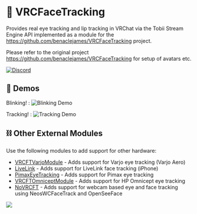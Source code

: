# 👀 VRCFaceTracking

Provides real eye tracking and lip tracking in VRChat via the Tobii Stream Engine API implemented as a module for the https://github.com/benaclejames/VRCFaceTracking project.

Please refer to the original project https://github.com/benaclejames/VRCFaceTracking for setup of avatars etc.

[![Discord](https://discord.com/api/guilds/849300336128032789/widget.png)](https://discord.gg/Fh4FNehzKn)

## 🎥 Demos

Blinking! :
![Blinking Demo](blinkingdemonstration.gif)

Tracking! :
![Tracking Demo](demonstration.gif)

## ⛓ Other External Modules

Use the following modules to add support for other hardware:

* [VRCFTVarjoModule](https://github.com/m3gagluk/VRCFTVarjoModule) - Adds support for Varjo eye tracking (Varjo Aero)
* [LiveLink](https://github.com/Dazbme/VRCFaceTracking-LiveLink) - Adds support for LiveLink face tracking (iPhone)
* [PimaxEyeTracking](https://github.com/Dazbme/VRCFaceTracking-LiveLink/tree/PimaxEyeTracking) - Adds support for Pimax eye tracking
* [VRCFTOmniceptModule](https://github.com/200Tigersbloxed/VRCFTOmniceptModule) - Adds support for HP Omnicept eye tracking
* [NoVRCFT](https://github.com/dfgHiatus/NoVRCFT) - Adds support for webcam based eye and face tracking using NeosWCFaceTrack and OpenSeeFace

![](https://i.imgur.com/HDAhf8d.jpg)
